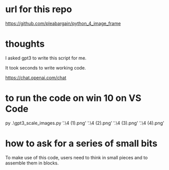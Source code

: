 # url for this repo

https://github.com/pleabargain/python_4_image_frame

# thoughts
I asked gpt3 to write this script for me.

It took seconds to write working code.

https://chat.openai.com/chat

# to run the code on win 10 on VS Code
py .\gpt3_scale_images.py '.\4 (1).png' '.\4 (2).png' '.\4 (3).png' '.\4 (4).png'

# how to ask for a series of small bits
To make use of this code, users need to think in small pieces and to assemble them in blocks.